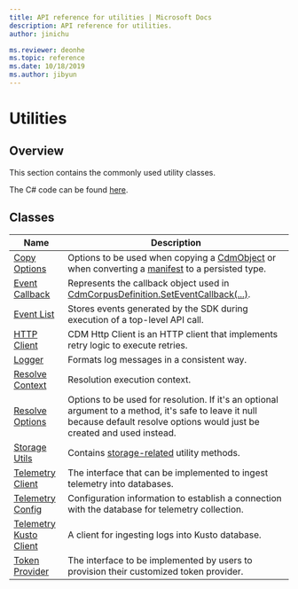 ```yaml
---
title: API reference for utilities | Microsoft Docs
description: API reference for utilities.
author: jinichu

ms.reviewer: deonhe 
ms.topic: reference 
ms.date: 10/18/2019
ms.author: jibyun
---
```


# Utilities

## Overview

This section contains the commonly used utility classes. 

The C# code can be found [here](https://github.com/microsoft/CDM/tree/master/objectModel/CSharp/Microsoft.CommonDataModel.ObjectModel/Utilities).

## Classes
|Name|Description|
|---|---|
|[Copy Options](copyoptions.md)|Options to be used when copying a [CdmObject](../cdm/cdmobject.md) or when converting a [manifest](../cdm/manifest.md) to a persisted type.|
|[Event Callback](callback.md)|Represents the callback object used in [CdmCorpusDefinition.SetEventCallback(...)](../cdm/corpus.md#methods).|
|[Event List](eventlist.md)|Stores events generated by the SDK during execution of a top-level API call.| 
|[HTTP Client](httpclient.md)|CDM Http Client is an HTTP client that implements retry logic to execute retries.|
|[Logger](logger.md)|Formats log messages in a consistent way.| 
|[Resolve Context](resolvecontext.md)|Resolution execution context.|
|[Resolve Options](resolveoptions.md)|Options to be used for resolution. If it's an optional argument to a method, it's safe to leave it null because default resolve options would just be created and used instead.|
|[Storage Utils](storageutils.md)|Contains [storage-related](../storage/storage.md) utility methods.|
|[Telemetry Client](telemetryclient.md)|The interface that can be implemented to ingest telemetry into databases.|
|[Telemetry Config](telemetryconfig.md)|Configuration information to establish a connection with the database for telemetry collection.|
|[Telemetry Kusto Client](telemetrykustoclient.md)|A client for ingesting logs into Kusto database.|
|[Token Provider](tokenprovider.md)|The interface to be implemented by users to provision their customized token provider.|
